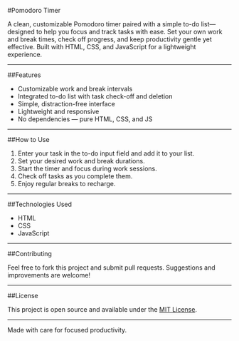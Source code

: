 #Pomodoro Timer

A clean, customizable Pomodoro timer paired with a simple to-do list—designed to help you focus and track tasks with ease. Set your own work and break times, check off progress, and keep productivity gentle yet effective. Built with HTML, CSS, and JavaScript for a lightweight experience.

---

##Features

- Customizable work and break intervals  
- Integrated to-do list with task check-off and deletion  
- Simple, distraction-free interface  
- Lightweight and responsive  
- No dependencies — pure HTML, CSS, and JS  

---

##How to Use

1. Enter your task in the to-do input field and add it to your list.  
2. Set your desired work and break durations.  
3. Start the timer and focus during work sessions.  
4. Check off tasks as you complete them.  
5. Enjoy regular breaks to recharge.  

---

##Technologies Used

- HTML  
- CSS  
- JavaScript  

---

##Contributing

Feel free to fork this project and submit pull requests. Suggestions and improvements are welcome!

---

##License

This project is open source and available under the [MIT License](LICENSE).

---

Made with care for focused productivity.


